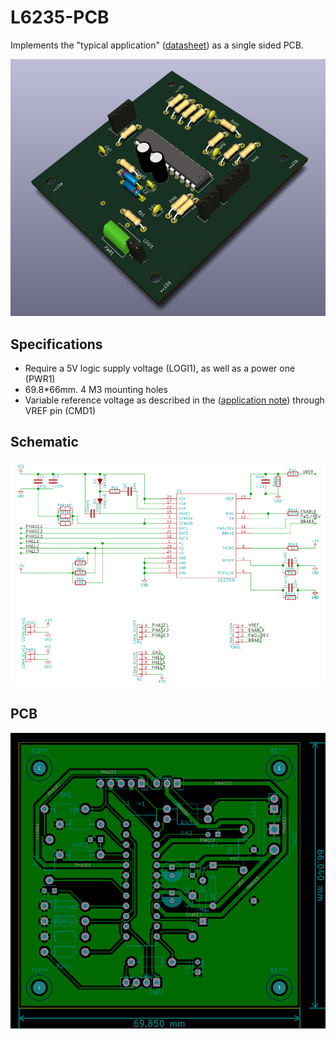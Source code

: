 # L6235-PCB

Implements the "typical application" ([datasheet](./doc/datasheet.pdf)) as a single sided PCB.  

![](./3D.png)


## Specifications

- Require a 5V logic supply voltage (LOGI1), as well as a power one (PWR1)
- 69.8*66mm. 4 M3 mounting holes
- Variable reference voltage as described in the ([application note](./doc/application_note.pdf)) through VREF pin (CMD1)

## Schematic

![](./schema.png)


## PCB

![](./PCB.png)
